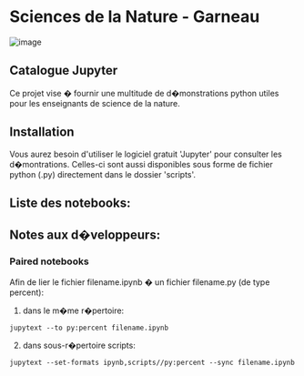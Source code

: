 # Sciences de la Nature - Garneau
![image](https://github.com/Benjamin-GosselinCliche/SciencesDeLaNature_Garneau_Catalogue_Jupyter/assets/21174453/35aebb6d-4c62-41a9-8b3c-a44c2022ae54)


## Catalogue Jupyter
Ce projet vise � fournir une multitude de d�monstrations python utiles pour les enseignants de science de la nature.

## Installation
Vous aurez besoin d'utiliser le logiciel gratuit 'Jupyter' pour consulter les d�montrations. 
Celles-ci sont aussi disponibles sous forme de fichier python (.py) directement dans le dossier 'scripts'.

## Liste des notebooks:




## Notes aux d�veloppeurs:

### Paired notebooks

Afin de lier le fichier filename.ipynb � un fichier filename.py (de type percent):

1) dans le m�me r�pertoire:
```
jupytext --to py:percent filename.ipynb
```

2) dans sous-r�pertoire scripts:
```
jupytext --set-formats ipynb,scripts//py:percent --sync filename.ipynb
```

